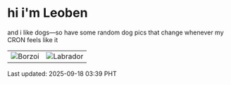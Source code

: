 # hi i'm Leoben

and i like dogs—so have some random dog pics that change whenever my CRON feels like it

|  |  |
|--------|----------|
| ![Borzoi](https://random-dog-vercel.vercel.app/api/random-borzoi?v=1758137996) | ![Labrador](https://random-dog-vercel.vercel.app/api/random-labrador?v=1758137996) |

Last updated: 2025-09-18 03:39 PHT
